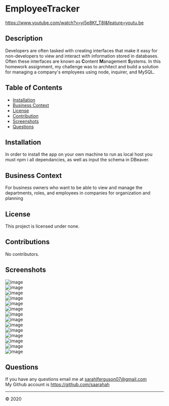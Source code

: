 # EmployeeTracker

https://www.youtube.com/watch?v=yj5e8Kf_T8I&feature=youtu.be

## Description

Developers are often tasked with creating interfaces that make it easy for non-developers to view and interact with information stored in databases. Often these interfaces are known as **C**ontent **M**anagement **S**ystems. In this homework assignment, my challenge was to architect and build a solution for managing a company's employees using node, inquirer, and MySQL.


  ## Table of Contents 
  
  * [Installation](#installation) 
  * [Business Context](#businesscontext)
  * [License](#license)
  * [Contribution](#contributions)
  * [Screenshots](#tests)
  * [Questions](#questions)

## Installation
  
In order to install the app on your own machine to run as local host you must npm i all dependancies, as well as input the schema in DBeaver. 

## Business Context

For business owners who want to be able to view and manage the departments, roles, and employees in companies for organization and planning

 ## License
  
This project is licensed under none.

## Contributions
  
No contributors. 

## Screenshots

![image](images/screenshot1.PNG)
<br/>
![image](images/screenshot2.PNG)
<br/>
![image](images/screenshot3.PNG)
<br/>
![image](images/screenshot4.PNG)
<br/>
![image](images/screenshot5.PNG)
<br/>
![image](images/screenshot6.PNG)
<br/>
![image](images/screenshot7.PNG)
<br/>
![image](images/screenshot8.PNG)
<br/>
![image](images/screenshot9.PNG)
<br/>
![image](images/screenshot10.PNG)
<br/>
![image](images/screenshot11.PNG)
<br/>
![image](images/screenshot12.PNG)
<br/>
![image](images/screenshot13.PNG)
<br/>
![image](images/screenshot14.PNG)
<br/>


 ## Questions

 If you have any questions email me at sarahlferguson07@gmail.com
 <br/>
 My Github account is https://github.com/saarahah
  
  
  ---
  © 2020